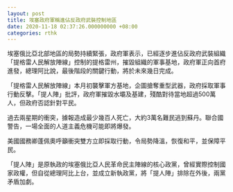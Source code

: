 ```yaml
---
layout: post
title: 埃塞政府軍稱進佔反政府武裝控制地區
date: 2020-11-18 02:37:26.000000000 +08:00
categories: rthk
---
```


埃塞俄比亞北部地區的局勢持續緊張，政府軍表示，已經逐步進佔反政府武裝組織「提格雷人民解放陣線」控制的提格雷州，摧毀組織的軍事基地，政府軍正向首府進發，總理阿比說，最後階段的關鍵行動，將於未來幾日完成。

「提格雷人民解放陣線」本月初襲擊軍方基地，企圖搶奪重型武器，政府採取軍事行動反擊。「提人陣」批評，政府軍摧毀水壩及基建，殘酷對待當地超過500萬人，但政府否認針對平民。

過去兩星期的衝突，據報造成最少幾百人死亡，大約3萬名難民逃到蘇丹。聯合國警告，一場全面的人道主義危機可能即將爆發。

美國國務卿蓬佩奧呼籲衝突雙方立即採取行動，令局勢降溫，恢復和平，並保障平民。

「提人陣」是原執政的埃塞俄比亞人民革命民主陣線的核心政黨，曾經實際控制國家政權，但自從總理阿比上台，並成立新執政黨，將「提人陣」排除在外後，兩黨矛盾加劇。
